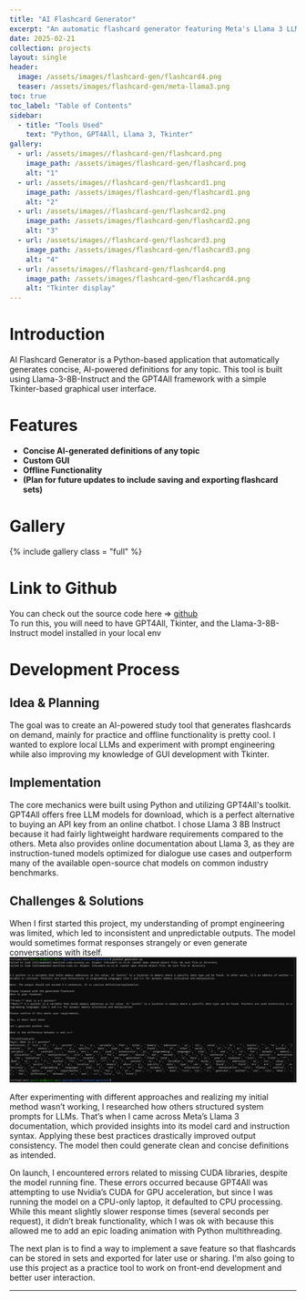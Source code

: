 ```yaml
---
title: "AI Flashcard Generator"
excerpt: "An automatic flashcard generator featuring Meta's Llama 3 LLM"
date: 2025-02-21
collection: projects
layout: single
header:
  image: /assets/images/flashcard-gen/flashcard4.png
  teaser: /assets/images/flashcard-gen/meta-llama3.png
toc: true
toc_label: "Table of Contents"
sidebar:
  - title: "Tools Used"
    text: "Python, GPT4All, Llama 3, Tkinter"
gallery:
  - url: /assets/images//flashcard-gen/flashcard.png
    image_path: /assets/images/flashcard-gen/flashcard.png
    alt: "1"
  - url: /assets/images//flashcard-gen/flashcard1.png
    image_path: /assets/images/flashcard-gen/flashcard1.png
    alt: "2"
  - url: /assets/images//flashcard-gen/flashcard2.png
    image_path: /assets/images/flashcard-gen/flashcard2.png
    alt: "3"
  - url: /assets/images//flashcard-gen/flashcard3.png
    image_path: /assets/images/flashcard-gen/flashcard3.png
    alt: "4"
  - url: /assets/images//flashcard-gen/flashcard4.png
    image_path: /assets/images/flashcard-gen/flashcard4.png
    alt: "Tkinter display" 
---
```


# Introduction
AI Flashcard Generator is a Python-based application that automatically generates concise, AI-powered definitions for any topic. This tool is built using Llama-3-8B-Instruct and the GPT4All framework with a simple Tkinter-based graphical user interface.

# Features
- **Concise AI-generated definitions of any topic**
- **Custom GUI**
- **Offline Functionality**
- **(Plan for future updates to include saving and exporting flashcard sets)**

# Gallery
{% include gallery class = "full" %} 

# Link to Github
You can check out the source code here => [github](https://github.com/nickpucci-ops/AI-flashcard-generator)  
To run this, you will need to have GPT4All, Tkinter, and the Llama-3-8B-Instruct model installed in your local env

# Development Process
## Idea & Planning
The goal was to create an AI-powered study tool that generates flashcards on demand, mainly for practice and offline functionality is pretty cool. I wanted to explore local LLMs and experiment with prompt engineering while also improving my knowledge of GUI development with Tkinter. 

## Implementation
The core mechanics were built using Python and utilizing GPT4All's toolkit. GPT4All offers free LLM models for download, which is a perfect alternative to buying an API key from an online chatbot. I chose Llama 3 8B Instruct because it had fairly lightweight hardware requirements compared to the others. Meta also provides online documentation about Llama 3, as they are instruction-tuned models optimized for dialogue use cases and outperform many of the available open-source chat models on common industry benchmarks.

## Challenges & Solutions
When I first started this project, my understanding of prompt engineering was limited, which led to inconsistent and unpredictable outputs. The model would sometimes format responses strangely or even generate conversations with itself.  
![flashcard1.png](/assets/images/flashcard-gen/flashcard1.png)

After experimenting with different approaches and realizing my initial method wasn’t working, I researched how others structured system prompts for LLMs. That’s when I came across Meta’s Llama 3 documentation, which provided insights into its model card and instruction syntax. Applying these best practices drastically improved output consistency. The model then could generate clean and concise definitions as intended.

On launch, I encountered errors related to missing CUDA libraries, despite the model running fine. These errors occurred because GPT4All was attempting to use Nvidia’s CUDA for GPU acceleration, but since I was running the model on a CPU-only laptop, it defaulted to CPU processing. While this meant slightly slower response times (several seconds per request), it didn’t break functionality, which I was ok with because this allowed me to add an epic loading animation with Python multithreading.

The next plan is to find a way to implement a save feature so that flashcards can be stored in sets and exported for later use or sharing. I'm also going to use this project as a practice tool to work on front-end development and better user interaction.

---
